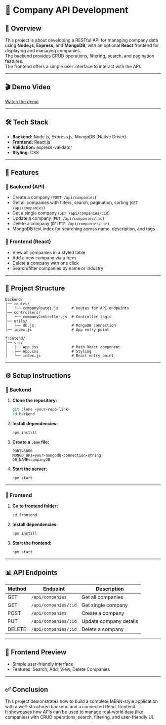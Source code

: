 # 📌 Company API Development

## 📖 Overview

This project is about developing a RESTful API for managing company data using **Node.js**, **Express**, and **MongoDB**, with an optional **React** frontend for displaying and managing companies.  
The backend provides CRUD operations, filtering, search, and pagination features.  
The frontend offers a simple user interface to interact with the API.

---
## 🎬 Demo Video

[Watch the demo](https://drive.google.com/file/d/1FdLiAKOSv19n9IYeXuv-QiECROdvKb1f/view?usp=sharing)

---
## 🛠 Tech Stack

- **Backend:** Node.js, Express.js, MongoDB (Native Driver)
- **Frontend:** React.js
- **Validation:** express-validator
- **Styling:** CSS 

---

## 🚀 Features

### 🔹 Backend (API)
- Create a company (`POST /api/companies`)
- Get all companies with filters, search, pagination, sorting (`GET /api/companies`)
- Get a single company (`GET /api/companies/:id`)
- Update a company (`PUT /api/companies/:id`)
- Delete a company (`DELETE /api/companies/:id`)
- MongoDB text index for searching across name, description, and tags

### 🔹 Frontend (React)
- View all companies in a styled table
- Add a new company via a form
- Delete a company with one click
- Search/filter companies by name or industry

---

## 📂 Project Structure

```
backend/
│── routes/
│   └── companyRoutes.js      # Routes for API endpoints
│── controllers/
│   └── companyController.js  # Controller logic
│── utils/
│   └── db.js                 # MongoDB connection
│── index.js                  # App entry point

frontend/
│── src/
│   ├── App.jsx               # Main React component
│   ├── App.css               # Styling
│   └── index.js              # React entry point
```

---

## ⚙️ Setup Instructions

### 🔹 Backend

1. **Clone the repository:**
    ```bash
    git clone <your-repo-link>
    cd backend
    ```

2. **Install dependencies:**
    ```bash
    npm install
    ```

3. **Create a `.env` file:**
    ```
    PORT=5000
    MONGO_URI=your-mongodb-connection-string
    DB_NAME=companyDB
    ```

4. **Start the server:**
    ```bash
    npm start
    ```
    
---

### 🔹 Frontend

1. **Go to frontend folder:**
    ```bash
    cd frontend
    ```

2. **Install dependencies:**
    ```bash
    npm install
    ```

3. **Start the frontend:**
    ```bash
    npm start
    ```
---

## 📊 API Endpoints

| Method | Endpoint                | Description           |
|--------|------------------------ |----------------------|
| GET    | `/api/companies`        | Get all companies    |
| GET    | `/api/companies/:id`    | Get single company   |
| POST   | `/api/companies`        | Create a company     |
| PUT    | `/api/companies/:id`    | Update company details|
| DELETE | `/api/companies/:id`    | Delete a company     |

---

## 🎨 Frontend Preview

- Simple user-friendly interface 
- Features: Search, Add, View, Delete Companies

---

## ✅ Conclusion

This project demonstrates how to build a complete MERN-style application with a well-structured backend and a connected React frontend.  
It showcases how APIs can be used to manage real-world data (like companies) with CRUD operations, search, filtering, and user-friendly UI.

